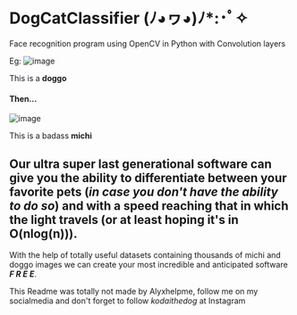 # DogCatClassifier (ﾉ◕ヮ◕)ﾉ*:･ﾟ✧
Face recognition program using OpenCV in Python with Convolution layers


Eg:
![image](https://user-images.githubusercontent.com/74560600/159771469-073f5178-fd59-4995-a6c7-3e726f0cef6e.png)

This is a **doggo**

#### Then...


![image](https://user-images.githubusercontent.com/74560600/159770421-5bcadd8c-5321-4a65-867b-a943ba2ebefd.png)

This is a badass **michi**

## Our ultra super last generational software can give you the ability to differentiate between your favorite pets (_in case you don't have the ability to do so_) and with a speed reaching that in which the light travels (or at least hoping it's in O(nlog(n))).
With the help of totally useful datasets containing thousands of michi and doggo images we can create your most incredible and anticipated software **_F R E E_**.

This Readme was totally not made by Alyxhelpme, follow me on my socialmedia and don't forget to follow _kodaithedog_ at Instagram
